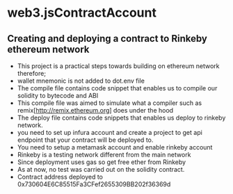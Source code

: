 # web3.jsContractAccount
## Creating and deploying a contract to Rinkeby ethereum network
- This project is a practical steps towards building on ethereum network therefore;
- wallet mnemonic is not added to dot.env file
- The compile file contains code snippet that enables us to compile our solidity to bytecode and ABI
- This compile file was aimed to simulate what a compiler such as remix[http://remix.ethereum.org] does under the hood
- The deploy file contains code snippets that enables us deploy to rinkeby network. 
- you need to set up infura account and create a project to get api endpoint that your contract will be deployed to.
- You need to setup a metamask account and enable rinkeby account 
- Rinkeby is a testing network different from the main network
- Since deployment uses gas so get free ether from Rinkeby
- As at now, no test was carried out on the solidity contract.
- Contract address deployed to 0x730604E6C85515Fa3CFef2655309BB202f36369d

